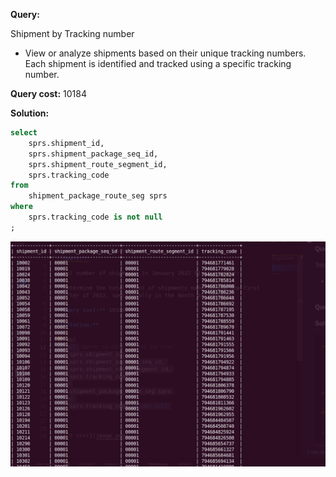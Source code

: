 **Query:**

Shipment by Tracking number

- View or analyze shipments based on their unique tracking numbers. Each shipment is identified and tracked using a specific tracking number.

**Query cost:** 10184

**Solution:**

```sql
select
    sprs.shipment_id,
    sprs.shipment_package_seq_id,
    sprs.shipment_route_segment_id,
    sprs.tracking_code
from
    shipment_package_route_seg sprs
where
    sprs.tracking_code is not null
;
```

![alt text](image.png)
